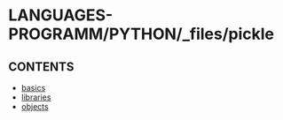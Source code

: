 # LANGUAGES-PROGRAMM/PYTHON/_files/pickle

## CONTENTS  
*	[basics](basics.md)  
*	[libraries](libraries.md)  
*	[objects](objects.md)  

